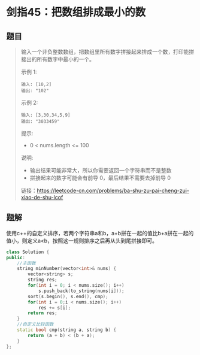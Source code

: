 # 剑指45：把数组排成最小的数

## 题目

> 输入一个非负整数数组，把数组里所有数字拼接起来排成一个数，打印能拼接出的所有数字中最小的一个。
>
>  
>
> 示例 1:
>
> ```
> 输入: [10,2]
> 输出: "102"
> ```
>
> 示例 2:
>
> ```
> 输入: [3,30,34,5,9]
> 输出: "3033459"
> ```
>
> 
>
>
> 提示:
>
> - 0 < nums.length <= 100
>
> 说明:
>
> - 输出结果可能非常大，所以你需要返回一个字符串而不是整数
> - 拼接起来的数字可能会有前导 0，最后结果不需要去掉前导 0
>
> 
>
> 链接：https://leetcode-cn.com/problems/ba-shu-zu-pai-cheng-zui-xiao-de-shu-lcof

## 题解

​	使用c++的自定义排序，若两个字符串a和b，a+b拼在一起的值比b+a拼在一起的值小，则定义a<b，按照这一规则排序之后再从头到尾拼接即可。

```c++
class Solution {
public:
    //主函数
    string minNumber(vector<int>& nums) {
        vector<string> s;
        string res;
        for(int i = 0; i < nums.size(); i++)
            s.push_back(to_string(nums[i]));
        sort(s.begin(), s.end(), cmp);
        for(int i = 0;i < nums.size(); i++)
            res += s[i];
        return res;
    }
    //自定义比较函数
    static bool cmp(string a, string b) {
        return (a + b) < (b + a);
    }
};
```

